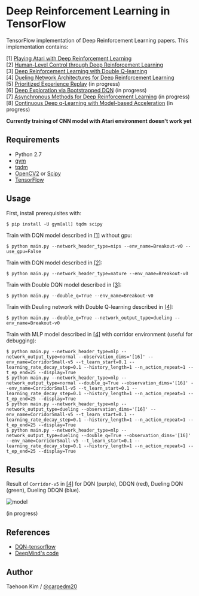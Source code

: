 # Deep Reinforcement Learning in TensorFlow

TensorFlow implementation of Deep Reinforcement Learning papers. This implementation contains:

[1] [Playing Atari with Deep Reinforcement Learning](http://arxiv.org/abs/1312.5602)  
[2] [Human-Level Control through Deep Reinforcement Learning](http://home.uchicago.edu/~arij/journalclub/papers/2015_Mnih_et_al.pdf)  
[3] [Deep Reinforcement Learning with Double Q-learning](http://arxiv.org/abs/1509.06461)  
[4] [Dueling Network Architectures for Deep Reinforcement Learning](http://arxiv.org/abs/1511.06581)  
[5] [Prioritized Experience Replay](http://arxiv.org/pdf/1511.05952v3.pdf) (in progress)  
[6] [Deep Exploration via Bootstrapped DQN](http://arxiv.org/abs/1602.04621) (in progress)  
[7] [Asynchronous Methods for Deep Reinforcement Learning](http://arxiv.org/abs/1602.01783) (in progress)  
[8] [Continuous Deep q-Learning with Model-based Acceleration](http://arxiv.org/abs/1603.00748) (in progress)  

**Currently training of CNN model with Atari environment doesn't work yet**


## Requirements

- Python 2.7
- [gym](https://github.com/openai/gym)
- [tqdm](https://github.com/tqdm/tqdm)
- [OpenCV2](http://opencv.org/) or [Scipy](https://www.scipy.org/)
- [TensorFlow](https://www.tensorflow.org/)


## Usage

First, install prerequisites with:

    $ pip install -U gym[all] tqdm scipy

Train with DQN model described in [[1]](#deep-reinforcement-learning-in-tensorflow) without gpu:

    $ python main.py --network_header_type=nips --env_name=Breakout-v0 --use_gpu=False

Train with DQN model described in [[2]](#deep-reinforcement-learning-in-tensorflow):

    $ python main.py --network_header_type=nature --env_name=Breakout-v0

Train with Double DQN model described in [[3]](#deep-reinforcement-learning-in-tensorflow):

    $ python main.py --double_q=True --env_name=Breakout-v0

Train with Deuling network with Double Q-learning described in [[4]](#deep-reinforcement-learning-in-tensorflow):

    $ python main.py --double_q=True --network_output_type=dueling --env_name=Breakout-v0

Train with MLP model described in [[4]](#deep-reinforcement-learning-in-tensorflow) with corridor environment (useful for debugging):

    $ python main.py --network_header_type=mlp --network_output_type=normal --observation_dims='[16]' --env_name=CorridorSmall-v5 --t_learn_start=0.1 --learning_rate_decay_step=0.1 --history_length=1 --n_action_repeat=1 --t_ep_end=25 --display=True
    $ python main.py --network_header_type=mlp --network_output_type=normal --double_q=True --observation_dims='[16]' --env_name=CorridorSmall-v5 --t_learn_start=0.1 --learning_rate_decay_step=0.1 --history_length=1 --n_action_repeat=1 --t_ep_end=25 --display=True
    $ python main.py --network_header_type=mlp --network_output_type=dueling --observation_dims='[16]' --env_name=CorridorSmall-v5 --t_learn_start=0.1 --learning_rate_decay_step=0.1 --history_length=1 --n_action_repeat=1 --t_ep_end=25 --display=True
    $ python main.py --network_header_type=mlp --network_output_type=dueling --double_q=True --observation_dims='[16]' --env_name=CorridorSmall-v5 --t_learn_start=0.1 --learning_rate_decay_step=0.1 --history_length=1 --n_action_repeat=1 --t_ep_end=25 --display=True


## Results

Result of `Corridor-v5` in [[4]](#deep-reinforcement-learning-in-tensorflow) for DQN (purple), DDQN (red), Dueling DQN (green), Dueling DDQN (blue).

![model](assets/corridor_result.png)

(in progress)


## References

- [DQN-tensorflow](https://github.com/devsisters/DQN-tensorflow)
- [DeepMind's code](https://sites.google.com/a/deepmind.com/dqn/)


## Author

Taehoon Kim / [@carpedm20](http://carpedm20.github.io/)
